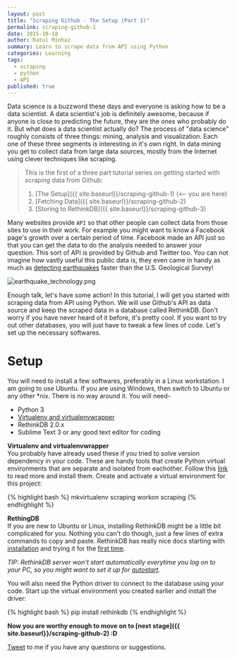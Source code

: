 ```yaml
---
layout: post
title: "Scraping Github - The Setup (Part 1)"
permalink: scraping-github-1
date: 2015-10-18
author: Ratul Minhaz
summary: Learn to scrape data from API using Python
categories: Learning
tags:
  - scraping
  - python
  - API
published: true
---
```


Data science is a buzzword these days and everyone is asking how to be a data scientist. A data scientist's job is definitely awesome, because if anyone is close to predicting the future, they are the ones who probably do it. But what does a data scientist actually do? The process of "data science" roughly consists of three things: mining, analysis and visualization. Each one of these three segments is interesting in it's own right. In data mining you get to collect data from large data sources, mostly from the Internet using clever techniques like scraping.
<!--more-->

> This is the first of a three part tutorial series on getting started with scraping data from Github:
>
> 1. [The Setup]({{ site.baseurl}}/scraping-github-1) (<-- you are here)
> 2. [Fetching Data]({{ site.baseurl}}/scraping-github-2)
> 3. [Storing to RethinkDB]({{ site.baseurl}}/scraping-github-3)
>

Many websites provide `API` so that other people can collect data from those sites to use in their work. For example you might want to know a Facebook page's growth over a certain period of time. Facebook made an API just so that you can get the data to do the analysis needed to answer your question. This sort of API is provided by Github and Twitter too. You can not imagine how vastly useful this public data is, they even came in handy as much as [detecting earthquakes](https://blog.twitter.com/2015/usgs-twitter-data-earthquake-detection) faster than the U.S. Geological Survey!

![earthquake_technology.png]({{site.baseurl}}/assets/images/earthquake_technology.png)

Enough talk, let's have some action! In this tutorial, I will get you started with scraping data from API using Python. We will use Github's API as data source and keep the scraped data in a database called RethinkDB. Don't worry if you have never heard of it before, it's pretty cool. If you want to try out other databases, you will just have to tweak a few lines of code. Let's set up the necessary softwares.

# Setup
You will need to install a few softwares, preferably in a Linux workstation. I am going to use Ubuntu. If you are using Windows, then switch to Ubuntu or any other *nix. There is no way around it. You will need-

- Python 3
- [Virtualenv and virtualenvwrapper](http://docs.python-guide.org/en/latest/dev/virtualenvs/)
- RethinkDB 2.0.x
- Sublime Text 3 or any good text editor for coding

__Virtualenv and virtualenvwrapper__ <br>
You probably have already used these if you tried to solve version dependency in your code. These are handy tools that create Python virtual environments that are separate and isolated from eachother. Follow this [link](http://docs.python-guide.org/en/latest/dev/virtualenvs/) to read more and install them. Create and activate a virtual environment for this project:

{% highlight bash %}
mkvirtualenv scraping
workon scraping
{% endhighlight %}

__RethingDB__ <br>
If you are new to Ubuntu or Linux, installing RethinkDB might be a little bit complicated for you. Nothing you can't do though, just a few lines of extra commands to copy and paste. RethinkDB has really nice docs starting with [installation](https://www.rethinkdb.com/docs/install/) and trying it for the [first time](https://www.rethinkdb.com/docs/quickstart/).

_TIP: RethinkDB server won't start automatically everytime you log on to your PC, so you might want to set it up for [autostart](https://www.rethinkdb.com/docs/start-on-startup/)._

You will also need the Python driver to connect to the database using your code. Start up the virtual environment you created earlier and install the driver:

{% highlight bash %}
pip install rethinkdb
{% endhighlight %}


__Now you are worthy enough to move on to [next stage]({{ site.baseurl}}/scraping-github-2) :D__

<a href="http://www.twitter.com/share?text={{ page.title}}&url={{ page.url | prepend: site.baseurl | prepend:site.url }}&via=mnz_r">
                    Tweet</a> to me if you have any questions or suggestions.
